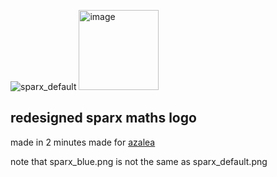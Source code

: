 ![sparx_default](https://github.com/moreblahajcoding/badlymadesparxmathslogos/assets/145780426/9adae0a6-65c0-43f6-a278-a8dbee9c8952)
<img src="https://github.com/moreblahajcoding/badlymadesparxmathslogos/assets/145780426/9adae0a6-65c0-43f6-a278-a8dbee9c895" alt="image" width="128" height="auto">
## redesigned sparx maths logo
made in 2 minutes
made for [azalea](https://github.com/acquitelol/azalea)

note that sparx_blue.png is not the same as sparx_default.png

